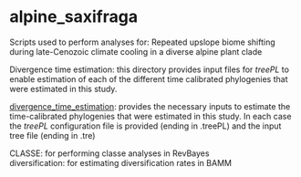 # alpine_saxifraga
Scripts used to perform analyses for: Repeated upslope biome shifting during late-Cenozoic climate cooling in a diverse alpine plant clade

Divergence time estimation: this directory provides input files for *treePL* to enable estimation of each of the different time calibrated phylogenies that were estimated in this study. 

[divergence_time_estimation](https://github.com/pebgroup/alpine_saxifraga/tree/main/divergence_time_estimation): provides the necessary inputs to estimate the time-calibrated phylogenies that were estimated in this study. In each case the *treePL* configuration file is provided (ending in .treePL) and the input tree file (ending in .tre)

CLASSE: for performing classe analyses in RevBayes<br>
diversification: for estimating diversification rates in BAMM<br>
